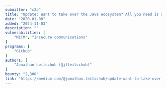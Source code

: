 ```yaml
---
submitter: "c2a"
title: "Update: Want to take over the Java ecosystem? All you need is a MITM!"
date: "2020-01-08"
added: "2024-11-03"
description: ""
vulnerabilities: [
    "MiTM", "Insecure communications"
]
programs: [
    "Github"
]
authors: [
    "Jonathan Leitschuh (@jlleitschuh)"
]
bounty: "2,300"
link: "https://medium.com/@jonathan.leitschuh/update-want-to-take-over-the-java-ecosystem-all-you-need-is-a-mitm-d069d253fe23"
---
```




